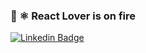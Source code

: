
### 👋 ⚛️ React Lover is on fire

<a href="https://www.linkedin.com/in/gislenecarvalho/" rel="nofollow"><img src="https://camo.githubusercontent.com/14475db0f4f1e52063f9518cad5d43ddbeef9d84/68747470733a2f2f696d672e736869656c64732e696f2f62616467652f2d4c756b652532304d6f72616c65732d626c75653f7374796c653d666c61742d737175617265266c6f676f3d4c696e6b6564696e266c6f676f436f6c6f723d7768697465266c696e6b3d68747470733a2f2f7777772e6c696e6b6564696e2e636f6d2f696e2f6c756b656d6f72616c6573" alt="Linkedin Badge" data-canonical-src="https://img.shields.io/badge/-gislenecarvalho?style=flat-square&amp;logo=Linkedin&amp;logoColor=white&amp;link=https://www.linkedin.com/in/gislenecarvalho/" style="max-width:100%;"></a>

<!--
**gislenescarvalho/gislenescarvalho** is a ✨ _special_ ✨ repository because its `README.md` (this file) appears on your GitHub profile.

Here are some ideas to get you started:

- 🔭 I’m currently working on ...
- 🌱 I’m currently learning ...
- 👯 I’m looking to collaborate on ...
- 🤔 I’m looking for help with ...
- 💬 Ask me about ...
- 📫 How to reach me: ...
- 😄 Pronouns: ...
- ⚡ Fun fact: ...
-->
